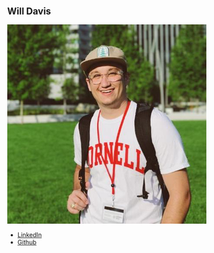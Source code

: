 Will Davis
------------

![](photos/will-davis.png)

* [LinkedIn](https://www.linkedin.com/in/will-davis-6758b364/)
* [Github](https://github.com/twd38)
